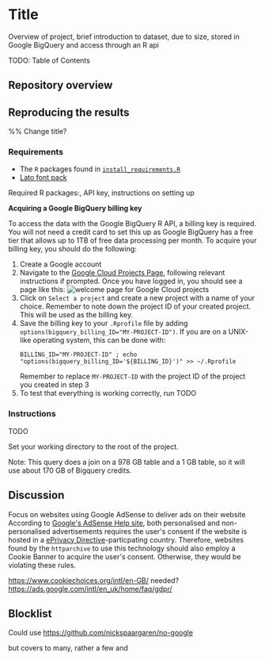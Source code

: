 # Title

Overview of project, brief introduction to dataset, due to size, stored in Google BigQuery and access through an R api

TODO: Table of Contents

## Repository overview


## Reproducing the results

%% Change title?

### Requirements

* The `R` packages found in [`install_requirements.R`](install_requirements.R)
* [Lato font pack](https://fonts.google.com/specimen/Lato)



Required R packages:, API key, instructions on setting up

**Acquiring a Google BigQuery billing key**

To access the data with the Google BigQuery R API, a billing key is required.
You will not need a credit card to set this up as Google BigQuery has a free tier
that allows up to 1TB of free data processing per month. To acquire your billing
key, you should do the following:
1. Create a Google account
2. Navigate to the [Google Cloud Projects Page](https://console.cloud.google.com/start), following relevant instructions if prompted. Once you have logged in, you should see a page like this:
  ![welcome page for Google Cloud projects](https://user-images.githubusercontent.com/29378769/218258002-3dbacd16-79a5-4104-8464-4d4c62122bd0.png)
3. Click on `Select a project` and create a new project with a name of your choice. Remember to note down the project ID of your created project. This will be used as the billing key.
4. Save the billing key to your `.Rprofile` file by adding `options(bigquery_billing_ID="MY-PROJECT-ID")`. If you are on a UNIX-like operating system, this can be done with:
   ```
   BILLING_ID="MY-PROJECT-ID" ; echo "options(bigquery_billing_ID='${BILLING_ID}')" >> ~/.Rprofile
   ```
   Remember to replace `MY-PROJECT-ID` with the project ID of the project you created in step 3
5. To test that everything is working correctly, run TODO

### Instructions

TODO


Set your working directory to the root of the project.


Note: This query does a join on a 978 GB table and a 1 GB table, so it will use about 170 GB of Bigquery credits.


## Discussion

Focus on websites using Google AdSense to deliver ads on their website
According to
[Google's AdSense Help site](https://support.google.com/adsense/answer/9007336?hl=en-GB),
both personalised and non-personalised advertisements requires the user's consent if
the website is hosted in a
[ePrivacy Directive](https://en.wikipedia.org/wiki/Privacy_and_Electronic_Communications_Directive_2002)-particpating
country. Therefore, websites found by the `httparchive` to use this technology should also
employ a Cookie Banner to acquire the user's consent. Otherwise, they would be violating these
rules.



https://www.cookiechoices.org/intl/en-GB/ needed?
https://ads.google.com/intl/en_uk/home/faq/gdpr/

## Blocklist

Could use
https://github.com/nickspaargaren/no-google

but covers to many, rather a few and 

